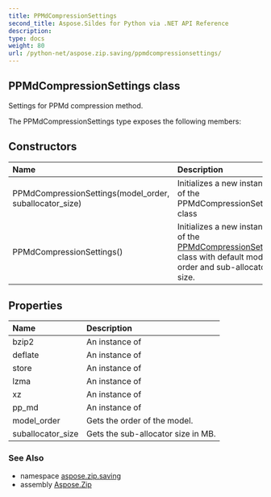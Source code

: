 ```yaml
---
title: PPMdCompressionSettings
second_title: Aspose.Sildes for Python via .NET API Reference
description: 
type: docs
weight: 80
url: /python-net/aspose.zip.saving/ppmdcompressionsettings/
---
```


## PPMdCompressionSettings class

Settings for PPMd compression method.

The PPMdCompressionSettings type exposes the following members:
## Constructors
| Name | Description |
| :- | :- |
|PPMdCompressionSettings(model_order, suballocator_size)|Initializes a new instance of the PPMdCompressionSettings class|
|PPMdCompressionSettings()|Initializes a new instance of the [PPMdCompressionSettings](/zip/python-net/aspose.zip.saving/ppmdcompressionsettings/) class with default model order and sub-allocator size.|
## Properties
| Name | Description |
| :- | :- |
|bzip2|An instance of|
|deflate|An instance of|
|store|An instance of|
|lzma|An instance of|
|xz|An instance of|
|pp_md|An instance of|
|model_order|Gets the order of the model.|
|suballocator_size|Gets the sub-allocator size in MB.|

### See Also

* namespace [aspose.zip.saving](/zip/python-net/aspose.zip.saving/)
* assembly [Aspose.Zip](/zip/python-net/)

